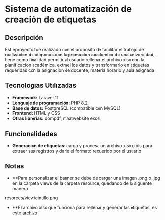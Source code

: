 # Sistema de automatización de creación de etiquetas

## Descripción
Est eproyecto fue realizado con el proposito de facilitar el trabajo de realizacion de etiquetas con la promacion academica de una universidad, tiene como finalidad permitir al usuario rellenar el archivo xlsx con la planificacion académica, extrael los datos y transformarlo en etiquetas requeridas con la asignacion de docente, materia horario y aula asignada

## Tecnologías Utilizadas
* **Framework:** Laravel 11
* **Lenguaje de programación:** PHP 8.2
* **Base de datos:** PostgreSQL (compatible con MySQL)
* **Frontend:** HTML y CSS
* **Otras librerías:** dompdf, maatwebsite excel

## Funcionalidades
* **Generacion de etiquetas:** carga y procesa un archivo xlsx o xls para extraer sus registros y darle el formato requerido por el usuario

## Notas
* **Para personalizar el banner se debe de cargar una imagen .png o .jpg en la carpeta views de la carpeta resource, quedando de la siguente manera

resorces/view/cintillo.png

* **El archivo xlsx que funciona para rellenar y generar las etiquetas, es este [archivo](https://docs.google.com/spreadsheets/d/1eF0jBC_9nNhpohtff5n5dTocfKSD9Lt_/edit?usp=drive_link&ouid=111898329109092614011&rtpof=true&sd=true)




